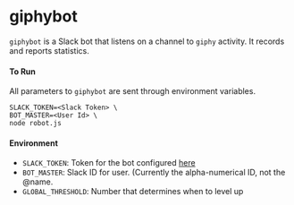 # giphybot

`giphybot` is a Slack bot that listens on a channel to `giphy` activity. It records and reports statistics.

#### To Run
All parameters to `giphybot` are sent through environment variables.

```
SLACK_TOKEN=<Slack Token> \
BOT_MASTER=<User Id> \
node robot.js
```

#### Environment

- `SLACK_TOKEN`: Token for the bot configured [here](https://my.slack.com/services/new/bot)
- `BOT_MASTER`: Slack ID for user. (Currently the alpha-numerical ID, not the @name.
- `GLOBAL_THRESHOLD`: Number that determines when to level up
